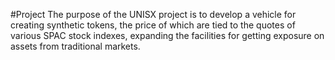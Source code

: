 #Project
The purpose of the UNISX project is to develop a vehicle for creating synthetic tokens, the price of which are tied to the quotes of various SPAC stock indexes, expanding the facilities for getting exposure on assets from traditional markets.
